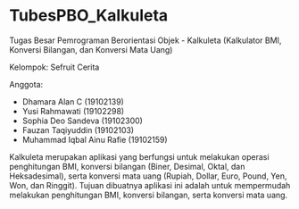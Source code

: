 # TubesPBO_Kalkuleta
Tugas Besar Pemrograman Berorientasi Objek - Kalkuleta (Kalkulator BMI, Konversi Bilangan, dan Konversi Mata Uang)

Kelompok: Sefruit Cerita

Anggota:
- Dhamara Alan C (19102139)
- Yusi Rahmawati (19102298)
- Sophia Deo Sandeva (19102300)
- Fauzan Taqiyuddin (19102103)
- Muhammad Iqbal Ainu Rafie (19102159)

Kalkuleta merupakan aplikasi yang berfungsi untuk melakukan operasi penghitungan BMI, konversi bilangan (Biner, Desimal, Oktal, dan Heksadesimal), serta konversi mata uang (Rupiah, Dollar, Euro, Pound, Yen, Won, dan Ringgit). Tujuan dibuatnya aplikasi ini adalah untuk mempermudah melakukan penghitungan BMI, konversi bilangan, serta konversi mata uang.
